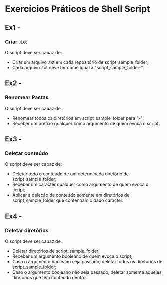 # Exercícios Práticos de Shell Script

## Ex1 - 
### Criar .txt
O script deve ser capaz de:
- Criar um arquivo .txt em cada repositório de script_sample_folder;
- Cada arquivo .txt deve ter nome igual a "script_sample_folder-<nome do folder>".

## Ex2 -
### Renomear Pastas
O script deve ser capaz de:
- Renomear todos os diretórios em script_sample_folder para "<prefixo qualquer>-<nome atual da pasta>";
- Receber um prefixo qualquer como argumento de quem evoca o script.

## Ex3 - 
### Deletar conteúdo
O script deve ser capaz de:
- Deletar todo o conteúdo de um determinada diretório de script_sample_folder;
- Receber um caracter qualquer como argumento de quem evoca o script;
- Aplicar a deleção de conteúdo somente em diretórios de script_sample_folder que contenham o dado caracter.

## Ex4 - 
### Deletar diretórios
O script deve ser capaz de:
- Deletar diretórios de script_sample_folder;
- Receber um argumento booleano de quem evoca o script;
- Caso o argumento booleano seja passado, deletar todos os diretórios de script_sample_folder;
- Caso o argumento booleano não seja passado, deletar somente aqueles diretórios que têm conteúdo dentro.
